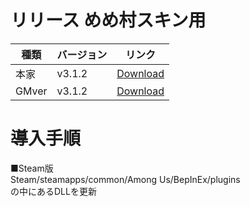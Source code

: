 # リリース めめ村スキン用
| 種類| バージョン | リンク |
|----------|-------------|-----------------|
|本家| v3.1.2| [Download](https://github.com/hinakkyu/TheOtherHats/releases/download/v3.1.2/TheOtherRoles_V3.1.2.zip)
|GMver| v3.1.2| [Download](https://github.com/hinakkyu/TheOtherHats/releases/download/v3.1.2GM/TheOtherRolesGM_v3.12.zip)

# 導入手順
■Steam版  
Steam/steamapps/common/Among Us/BepInEx/plugins  
の中にあるDLLを更新

